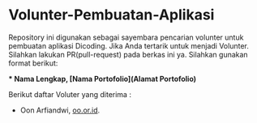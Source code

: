 # Volunter-Pembuatan-Aplikasi
Repository ini digunakan sebagai sayembara pencarian volunter untuk pembuatan aplikasi Dicoding.
Jika Anda tertarik untuk menjadi Volunter. Silahkan lakukan PR(pull-request) pada berkas ini ya. Silahkan gunakan format berikut:

**\* Nama Lengkap, [Nama Portofolio](Alamat Portofolio)**

Berikut daftar Voluter yang diterima :

  * Oon Arfiandwi, [oo.or.id](https://oo.or.id).
